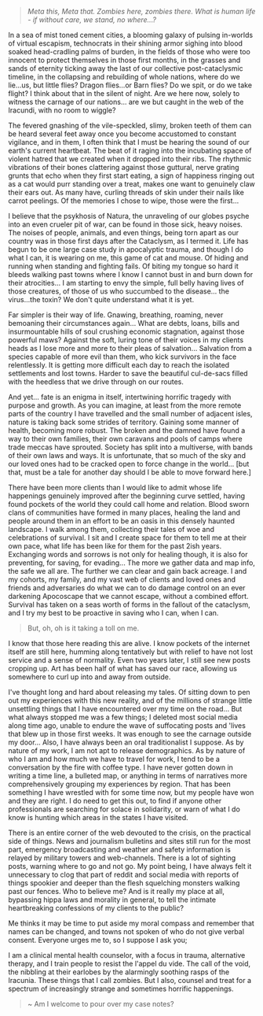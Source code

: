>*Meta this, Meta that. Zombies here, zombies there. What is human life - if without care, we stand, no where...?*

In a sea of mist toned cement cities, a blooming galaxy of pulsing in-worlds of virtual escapism, technocrats in their shining armor sighing into blood soaked head-cradling palms of burden, in the fields of those who were too innocent to protect themselves in those first months, in the grasses and sands of eternity ticking away the last of our collective post-cataclysmic timeline, in the collapsing and rebuilding of whole nations, where do we lie...us, but little flies? Dragon flies...or Barn flies? Do we spit, or do we take flight? I think about that in the silent of night.  Are we here now, solely to witness the carnage of our nations... are we but caught in the web of the Iracundi, with no room to wiggle?

The fevered gnashing of the vile-speckled, slimy, broken teeth of them can be heard several feet away once you become accustomed to constant vigilance, and in them, I often think that I must be hearing the sound of our earth's current heartbeat. The beat of it raging into the incubating space of violent hatred that we created when it dropped into their ribs. The rhythmic vibrations of their bones clattering against those guttural, nerve grating grunts that echo when they first start eating, a sign of happiness ringing out as a cat would purr standing over a treat, makes one want to genuinely claw their ears out. As many have, curling threads of skin under their nails like carrot peelings. Of the memories I chose to wipe, those were the first...

I believe that the psykhosis of Natura, the unraveling of our globes psyche into an even crueler pit of war, can be found in those sick, heavy noises. The noises of people, animals, and even things, being torn apart as our country was in those first days after the Cataclysm, as I termed it. Life has begun to be one large case study in apocalyptic trauma, and though I do what I can, it is wearing on me, this game of cat and mouse. Of hiding and running when standing and fighting fails. Of biting my tongue so hard it bleeds walking past towns where I know I cannot bust in and burn down for their atrocities... I am starting to envy the simple, full belly having lives of those creatures, of those of us who succumbed to the disease... the virus...the toxin? We don't quite understand what it is yet.

Far simpler is their way of life. Gnawing, breathing, roaming, never bemoaning their circumstances again... What are debts, loans, bills and insurmountable hills of soul crushing economic stagnation, against those powerful maws? Against the soft, luring tone of their voices in my clients heads as I lose more and more to their pleas of salvation... Salvation from a species capable of more evil than them, who kick survivors in the face relentlessly. It is getting more difficult each day to reach the isolated settlements and lost towns. Harder to save the beautiful cul-de-sacs filled with the heedless that we drive through on our routes.

And yet... fate is an enigma in itself, intertwining horrific tragedy with purpose and growth. As you can imagine, at least from the more remote parts of the country I have travelled and the small number of adjacent isles, nature is taking back some strides of territory. Gaining some manner of health, becoming more robust. The broken and the damned have found a way to their own families, their own caravans and pools of camps where trade meccas have sprouted. Society has split into a multiverse, with bands of their own laws and ways. It is unfortunate, that so much of the sky and our loved ones had to be cracked open to force change in the world... \[but that, must be a tale for another day should I be able to move forward here.\]

There have been more clients than I would like to admit whose life happenings genuinely improved after the beginning curve settled, having found pockets of the world they could call home and relation. Blood sworn clans of communities have formed in many places, healing the land and people around them in an effort to be an oasis in this densely haunted landscape. I walk among them, collecting their tales of woe and celebrations of survival. I sit and I create space for them to tell me at their own pace, what life has been like for them for the past 2ish years. Exchanging words and sorrows is not only for healing though, it is also for preventing, for saving, for evading... The more we gather data and map info, the safe we all are. The further we can clear and gain back acreage. I and my cohorts, my family, and my vast web of clients and loved ones and friends and adversaries do what we can to do damage control on an ever darkening Apocoscape that we cannot escape, without a combined effort. Survival has taken on a seas worth of forms in the fallout of the cataclysm, and I try my best to be proactive in saving who I can, when I can.

>But, oh, oh is it taking a toll on me.

I know that those here reading this are alive. I know pockets of the internet itself are still here, humming along tentatively but with relief to have not lost service and a sense of normality. Even two years later, I still see new posts cropping up. Art has been half of what has saved our race, allowing us somewhere to curl up into and away from outside.

I've thought long and hard about releasing my tales. Of sitting down to pen out my experiences with this new reality, and of the millions of strange little unsettling things that I have encountered over my time on the road... But what always stopped me was a few things; I deleted most social media along time ago, unable to endure the wave of suffocating posts and 'lives that blew up in those first weeks. It was enough to see the carnage outside my door... Also, I have always been an oral traditionalist I suppose. As by nature of my work, I am not apt to release demographics. As by nature of who I am and how much we have to travel for work, I tend to be a conversation by the fire with coffee type. I have never gotten down in writing a time line, a bulleted map, or anything in terms of narratives more comprehensively grouping my experiences by region. That has been something I have wrestled with for some time now, but my people have won and they are right. I do need to get this out, to find if anyone other professionals are searching for solace in solidarity, or warn of what I do know is hunting which areas in the states I have visited.

There is an entire corner of the web devouted to the crisis, on the practical side of things. News and journalism bulletins and sites still run for the most part, emergency broadcasting and weather and safety information is relayed by military towers and web-channels. There is a lot of sighting posts, warning where to go and not go. My point being, I have always felt it unnecessary to clog that part of reddit and social media with reports of things spookier and deeper than the flesh squelching monsters walking past our fences. Who to believe me? And is it really my place at all, bypassing hippa laws and morality in general, to tell the intimate heartbreaking confessions of my clients to the public?

Me thinks it may be time to put aside my moral compass and remember that names can be changed, and towns not spoken of who do not give verbal consent. Everyone urges me to, so I suppose I ask you;

I am a clinical mental health counselor, with a focus in trauma, alternative therapy, and I train people to resist the l'appel du vide. The call of the void, the nibbling at their earlobes by the alarmingly soothing rasps of the Iracunia. These things that I call zombies. But I also, counsel and treat for a spectrum of increasingly strange and sometimes horrific happenings.

>\~ Am I welcome to pour over my case notes?